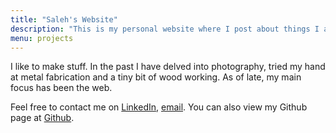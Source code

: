 ```yaml
---
title: "Saleh's Website"
description: "This is my personal website where I post about things I am interested in and projects I have worked on"
menu: projects
---
```

I like to make stuff. In the past I have delved into photography, tried my hand at metal fabrication and a tiny bit of wood working. As of late, my main focus has been the web.

Feel free to contact me on [LinkedIn](https://www.linkedin.com/in/saleh-lootah/), [email](mailto:contact@salehlootah.com). You can also view my Github page at [Github](https://github.com/saleh-lootah).
